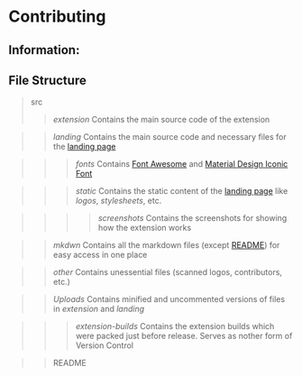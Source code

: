 **Contributing**
================

## Information:

## File Structure

> src
>> _extension_
>> Contains the main source code of the extension

>> _landing_
>> Contains the main source code and necessary files for the [landing page](www.wector.ml "Visit me!")

>>> _fonts_
>>> Contains [Font Awesome](http://fortawesome.github.io/Font-Awesome/) and [Material Design Iconic Font](http://zavoloklom.github.io/material-design-iconic-font/)

>>> _static_
>>> Contains the static content of the [landing page](wector.ml "Visit me!") like _logos_, _stylesheets_, etc.

>>>> _screenshots_
>>>> Contains the screenshots for showing how the extension works

>> _mkdwn_
>> Contains all the markdown files \(except [README](src/README.md)\) for easy access in one place

>> _other_
>> Contains unessential files \(scanned logos, contributors, etc.\)

>> _Uploads_
>> Contains minified and uncommented versions of files in _extension_ and _landing_

>>> _extension-builds_
>>> Contains the extension builds which were packed just before release. Serves as nother form of Version Control

>> README
